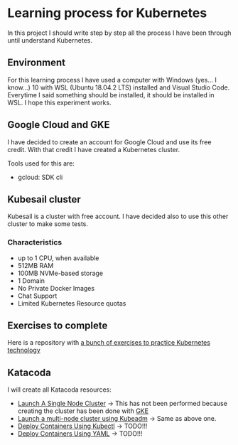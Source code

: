 # Learning process for Kubernetes

In this project I should write step by step all the process I have been through until understand Kubernetes.

## Environment

For this learning process I have used a computer with Windows (yes... I know...) 10 with WSL (Ubuntu 18.04.2 LTS) installed and Visual Studio Code. Everytime I said something should be installed, it should be installed in WSL. I hope this experiment works.

## Google Cloud and GKE

I have decided to create an account for Google Cloud and use its free credit. With that credit I have created a Kubernetes cluster.

Tools used for this are:

* gcloud: SDK cli

## Kubesail cluster

Kubesail is a cluster with free account. I have decided also to use this other cluster to make some tests.

### Characteristics

* up to 1 CPU, when available
* 512MB RAM
* 100MB NVMe-based storage
* 1 Domain
* No Private Docker Images
* Chat Support
* Limited Kubernetes Resource quotas

## Exercises to complete

Here is a repository with [a bunch of exercises to practice Kubernetes technology](https://github.com/dgkanatsios/CKAD-exercises/)

## Katacoda

I will create all Katacoda resources:

* [Launch A Single Node Cluster](https://www.katacoda.com/courses/kubernetes/launch-single-node-cluster) -> This has not been performed because creating the cluster has been done with [GKE](https://cloud.google.com/kubernetes-engine/docs/how-to/cluster-access-for-kubectl?hl=es-419#generate_kubeconfig_entry)
* [Launch a multi-node cluster using Kubeadm](https://www.katacoda.com/courses/kubernetes/getting-started-with-kubeadm) -> Same as above one.
* [Deploy Containers Using Kubectl](https://www.katacoda.com/courses/kubernetes/kubectl-run-containers) -> TODO!!!
* [Deploy Containers Using YAML](https://www.katacoda.com/courses/kubernetes/creating-kubernetes-yaml-definitions) -> TODO!!!